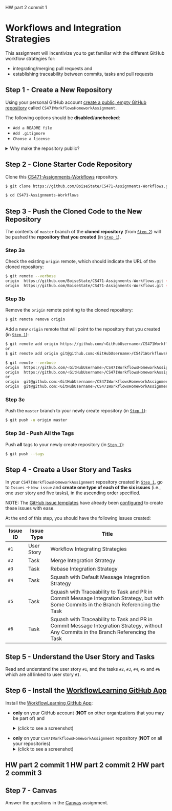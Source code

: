 HW part 2 commit 1

# Workflows and Integration Strategies
This assignment will incentivize you to get familiar with the different GitHub workflow strategies for:
- integrating/merging pull requests and
- establishing traceability between commits, tasks and pull requests

## Step 1 - Create a New Repository
Using your personal GitHub account [create a public, empty GitHub repository](https://github.com/new) called `CS471WorkflowsHomeworkAssignment`.

The following options should be **disabled**/**unchecked**:
- `Add a README file`
- `Add .gitignore`
- `Choose a license`

<details><summary>Why make the repository public?</summary>

:yawning_face: **tl;dr**: it will allow you to visualize the repository history and branches (see [visualization example](https://github.com/BoiseState/CS471-Assignments-Workflows/network)).

Feel free to delete the repository (or make it private) once you complete the assignment.

Creating a public repository will allow you to [visualize your repository history and see all the branches](https://docs.github.com/en/repositories/viewing-activity-and-data-for-your-repository/understanding-connections-between-repositories#viewing-a-repositorys-network), which is a feature that will be extremely useful in this assignment.

However, this [repository insights](https://github.com/pricing#compare-features) feature:
- is not available for personal **private** repositories,
- but it is available for personal **public** repositories (or for personal **private** repositories with a **Team** subscription, which you may not have).

---

</details>


## Step 2 - Clone Starter Code Repository
Clone this [CS471-Assignments-Workflows](https://github.com/BoiseState/CS471-Assignments-Workflows) repository.

```bash
$ git clone https://github.com/BoiseState/CS471-Assignments-Workflows.git

$ cd CS471-Assignments-Workflows
```


## Step 3 - Push the Cloned Code to the New Repository
The contents of `master` branch of the **cloned repository** (from [`Step 2`](#step-2---clone-starter-code-repository)) will be pushed the **repository that you created** (in [`Step 1`](#step-1---create-a-new-repository)).

### Step 3a
Check the existing `origin` remote, which should indicate the URL of the cloned repository:
```bash
$ git remote --verbose
origin  https://github.com/BoiseState/CS471-Assignments-Workflows.git (fetch)
origin  https://github.com/BoiseState/CS471-Assignments-Workflows.git (push)
```

### Step 3b
Remove the `origin` remote pointing to the cloned repository:
```bash
$ git remote remove origin
```

Add a new `origin` remote that will point to the repository that you created (in [`Step 1`](#step-1---create-a-new-repository)):
```bash
$ git remote add origin https://github.com/<GitHubUsername>/CS471WorkflowsHomeworkAssignment.git
or
$ git remote add origin git@github.com:<GitHubUsername>/CS471WorkflowsHomeworkAssignment.git

$ git remote --verbose
origin  https://github.com/<GitHubUsername>/CS471WorkflowsHomeworkAssignment.git (fetch)
origin  https://github.com/<GitHubUsername>/CS471WorkflowsHomeworkAssignment.git (push)
or
origin  git@github.com:<GitHubUsername>/CS471WorkflowsHomeworkAssignment.git (fetch)
origin  git@github.com:<GitHubUsername>/CS471WorkflowsHomeworkAssignment.git (push)
```

### Step 3c
Push the `master` branch to your newly create repository (in [`Step 1`](#step-1---create-a-new-repository)):

```bash
$ git push -u origin master
```

### Step 3d - Push All the Tags
Push **all** tags to your newly create repository (in [`Step 1`](#step-1---create-a-new-repository)):
```bash
$ git push --tags
```


## Step 4 - Create a User Story and Tasks
In your `CS471WorkflowsHomeworkAssignment` repository created in [`Step 1`](#step-1---create-a-new-repository), go to `Issues` -> `New issue` and **create one type of each of the six issues** (i.e., one user story and five tasks), in the ascending order specified.

NOTE: The [GitHub issue templates](https://help.github.com/en/github/building-a-strong-community/configuring-issue-templates-for-your-repository) have already been [configured](.github/ISSUE_TEMPLATE) to create these issues with ease.

At the end of this step, you should have the following issues created:

Issue ID | Issue Type | Title
-------- | ---------- | -----
`#1`     | User Story | Workflow Integrating Strategies
`#2`     | Task       | Merge Integration Strategy
`#3`     | Task       | Rebase Integration Strategy
`#4`     | Task       | Squash with Default Message Integration Strategy
`#5`     | Task       | Squash with Traceability to Task and PR in Commit Message Integration Strategy, but with Some Commits in the Branch Referencing the Task
`#6`     | Task       | Squash with Traceability to Task and PR in Commit Message Integration Strategy, without Any Commits in the Branch Referencing the Task


## Step 5 - Understand the User Story and Tasks
Read and understand the user story `#1`, and the tasks `#2`, `#3`, `#4`, `#5` and `#6` which are all linked to user story `#1`.


## Step 6 - Install the [WorkflowLearning GitHub App](https://github.com/apps/workflowlearning)
Install the [WorkflowLearning GitHub App](https://github.com/apps/workflowlearning):
- **only** on your GitHub account (**NOT** on other organizations that you may be part of) and <details><summary>(click to see a screenshot)</summary>
![InstallTheWorkflowLearningGitHubApp_Step1_OnlyOnYourGitHubAccount](images/InstallTheWorkflowLearningGitHubApp_Step1_OnlyOnYourGitHubAccount.png)

  ---

</details>

- **only** on your `CS471WorkflowsHomeworkAssignment` repository (**NOT** on all your repositories) <details><summary>(click to see a screenshot)</summary>
![InstallTheWorkflowLearningGitHubApp_Step2_OnlyOnYourCS471WorkflowsHomeworkAssignmentRepository](images/InstallTheWorkflowLearningGitHubApp_Step2_OnlyOnYourCS471WorkflowsHomeworkAssignmentRepository.png)

HW part 2 commit 1
HW part 2 commit 2
HW part 2 commit 3
  ---

</details>

## Step 7 - Canvas
Answer the questions in the [Canvas](https://boisestatecanvas.instructure.com/) assignment.
